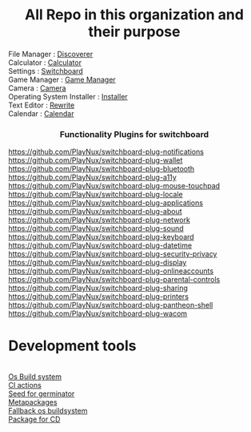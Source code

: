 <h1><center>All Repo in this organization and their purpose</center></h1>
File Manager : <a href="https://github.com/PlayNux/Discoverer">Discoverer</a>
<br>
Calculator : <a href="https://github.com/PlayNux/Calculator">Calculator</a>
<br>
Settings : <a href="https://github.com/PlayNux/switchboard">Switchboard</a>
<br>
Game Manager : <a href="https://github.com/PlayNux/GameManager">Game Manager</a>
<br>
Camera : <a href="https://github.com/PlayNux/Discoverer">Camera</a>
<br>
Operating System Installer : <a href="https://github.com/PlayNux/installer">Installer</a>
<br>
Text Editor : <a href="https://github.com/PlayNux/Discoverer">Rewrite</a>
<br>
Calendar : <a href="https://github.com/PlayNux/Discoverer">Calendar</a>
<br>
<h3><center>Functionality Plugins for switchboard</center></h3>

https://github.com/PlayNux/switchboard-plug-notifications
https://github.com/PlayNux/switchboard-plug-wallet
https://github.com/PlayNux/switchboard-plug-bluetooth
https://github.com/PlayNux/switchboard-plug-a11y
https://github.com/PlayNux/switchboard-plug-mouse-touchpad
https://github.com/PlayNux/switchboard-plug-locale
https://github.com/PlayNux/switchboard-plug-applications
https://github.com/PlayNux/switchboard-plug-about
https://github.com/PlayNux/switchboard-plug-network
https://github.com/PlayNux/switchboard-plug-sound
https://github.com/PlayNux/switchboard-plug-keyboard
https://github.com/PlayNux/switchboard-plug-datetime
https://github.com/PlayNux/switchboard-plug-security-privacy
https://github.com/PlayNux/switchboard-plug-display
https://github.com/PlayNux/switchboard-plug-onlineaccounts
https://github.com/PlayNux/switchboard-plug-parental-controls
https://github.com/PlayNux/switchboard-plug-sharing
https://github.com/PlayNux/switchboard-plug-printers
https://github.com/PlayNux/switchboard-plug-pantheon-shell
https://github.com/PlayNux/switchboard-plug-wacom

<h1>Development tools</h1>
<br>
<a href="https://github.com/PlayNux/os">Os Build system</a>
<br>
<a href="https://github.com/PlayNux/actions">CI actions</a>
<br>
<a href="https://github.com/PlayNux/seed">Seed for germinator</a>
<br>
<a href="https://github.com/PlayNux/metapackage">Metapackages</a>
<br>
<a href="https://github.com/PlayNux/iso">Fallback os buildsystem</a>
<br>
<a href="https://github.com/PlayNux/platform">Package for CD</a>
<br>
